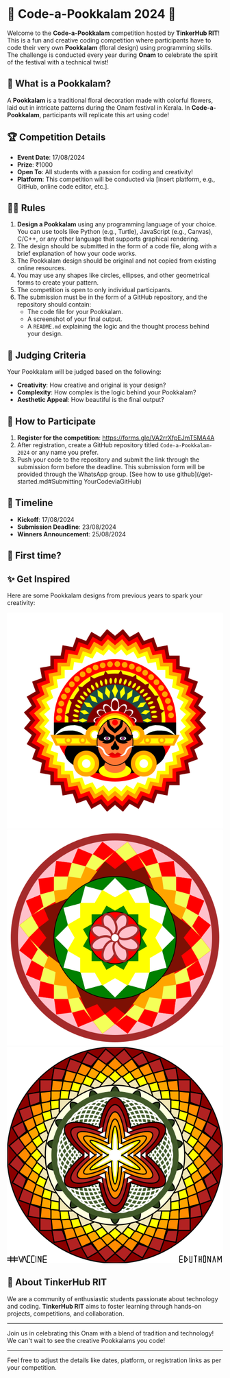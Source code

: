# 🌸 Code-a-Pookkalam 2024 🌸

Welcome to the **Code-a-Pookkalam** competition hosted by **TinkerHub RIT**! This is a fun and creative coding competition where participants have to code their very own **Pookkalam** (floral design) using programming skills. The challenge is conducted every year during **Onam** to celebrate the spirit of the festival with a technical twist!

## 🎨 What is a Pookkalam?

A **Pookkalam** is a traditional floral decoration made with colorful flowers, laid out in intricate patterns during the Onam festival in Kerala. In **Code-a-Pookkalam**, participants will replicate this art using code!

## 🏆 Competition Details

- **Event Date**: 17/08/2024
- **Prize**: ₹1000
- **Open To**: All students with a passion for coding and creativity!
- **Platform**: This competition will be conducted via [insert platform, e.g., GitHub, online code editor, etc.].

## 👩‍💻 Rules

1. **Design a Pookkalam** using any programming language of your choice. You can use tools like Python (e.g., Turtle), JavaScript (e.g., Canvas), C/C++, or any other language that supports graphical rendering.
2. The design should be submitted in the form of a code file, along with a brief explanation of how your code works.
3. The Pookkalam design should be original and not copied from existing online resources.
4. You may use any shapes like circles, ellipses, and other geometrical forms to create your pattern.
5. The competition is open to only individual participants.
6. The submission must be in the form of a GitHub repository, and the repository should contain:
   - The code file for your Pookkalam.
   - A screenshot of your final output.
   - A `README.md` explaining the logic and the thought process behind your design.

## 🌟 Judging Criteria

Your Pookkalam will be judged based on the following:

- **Creativity**: How creative and original is your design?
- **Complexity**: How complex is the logic behind your Pookkalam?
- **Aesthetic Appeal**: How beautiful is the final output?


## 🔗 How to Participate

1. **Register for the competition**: https://forms.gle/VA2rrXfpEJmT5MA4A
2. After registration, create a GitHub repository titled `Code-a-Pookkalam-2024` or any name you prefer.
3. Push your code to the repository and submit the link through the submission form before the deadline. This submission form will be provided through the WhatsApp group. [See how to use github](/get-started.md#Submitting YourCodeviaGitHub)

## 📅 Timeline

- **Kickoff**: 17/08/2024
- **Submission Deadline**: 23/08/2024
- **Winners Announcement**: 25/08/2024

## 🌱 First time?



## ✨ Get Inspired

Here are some Pookkalam designs from previous years to spark your creativity:

<img src="./asset/sample/sample1.svg" alt="https://mon.school/alby_joseph">
<img src="./asset/sample/sample2.svg" alt="https://mon.school/hemanth_s">
<img src="./asset/sample/sample3.svg" alt="https://mon.school/Annet%20Maria%20Cyriac">


## 🎉 About TinkerHub RIT

We are a community of enthusiastic students passionate about technology and coding. **TinkerHub RIT** aims to foster learning through hands-on projects, competitions, and collaboration.

---

Join us in celebrating this Onam with a blend of tradition and technology! We can't wait to see the creative Pookkalams you code!

---

Feel free to adjust the details like dates, platform, or registration links as per your competition.
